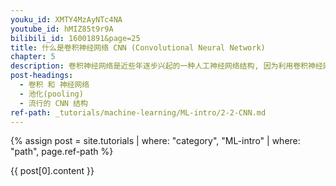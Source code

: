 ```yaml
---
youku_id: XMTY4MzAyNTc4NA
youtube_id: hMIZ85t9r9A
bilibili_id: 16001891&page=25
title: 什么是卷积神经网络 CNN (Convolutional Neural Network)
chapter: 5
description: 卷积神经网络是近些年逐步兴起的一种人工神经网络结构, 因为利用卷积神经网络在图像和语音识别方面能够给出更优预测结果, 这一种技术也被广泛的传播可应用. 卷积神经网络最常被应用的方面是计算机的图像识别, 不过因为不断地创新, 它也被应用在视频分析, 自然语言处理, 药物发现, 等等. 近期最火的 Alpha Go, 让计算机看懂围棋, 同样也是有运用到这门技术.
post-headings:
  - 卷积 和 神经网络
  - 池化(pooling)
  - 流行的 CNN 结构
ref-path: _tutorials/machine-learning/ML-intro/2-2-CNN.md
---
```



{% assign post = site.tutorials | where: "category", "ML-intro" | where: "path", page.ref-path %}

{{ post[0].content }}